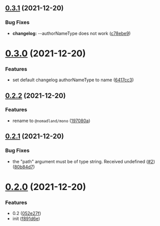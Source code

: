 ## [0.3.1](https://github.com/ulivz/mono/compare/v0.3.0...v0.3.1) (2021-12-20)


### Bug Fixes

* **changelog:** --authorNameType does not work ([c78ebe9](https://github.com/ulivz/mono/commit/c78ebe93614ae46de578bb0a0de155f5d97d19c9))



# [0.3.0](https://github.com/ulivz/mono/compare/v0.2.2...v0.3.0) (2021-12-20)


### Features

* set default changelog authorNameType to name ([6417cc3](https://github.com/ulivz/mono/commit/6417cc3a711962c154bbe70dfab1b76196807c6a))



## [0.2.2](https://github.com/ulivz/mono/compare/v0.2.1...v0.2.2) (2021-12-20)


### Features

* rename to `@nomadland/mono` ([197080a](https://github.com/ulivz/mono/commit/197080ace46bf48fc36e5253610a17a06d87eafe))



## [0.2.1](https://github.com/speedy-js/mono/compare/v0.2.0...v0.2.1) (2021-12-20)


### Bug Fixes

* the "path" argument must be of type string. Received undefined ([#2](https://github.com/speedy-js/mono/issues/2)) ([80b84d7](https://github.com/speedy-js/mono/commit/80b84d722b53ea8f182814ba871c94d89c8e251e))



# [0.2.0](https://github.com/speedy-js/mono/compare/f891d6e12265eb12454fedc0d6b43a5b1846744c...v0.2.0) (2021-12-20)


### Features

* 0.2 ([052e27f](https://github.com/speedy-js/mono/commit/052e27f6480b91ef539fb73d61bb05c8ffab1045))
* init ([f891d6e](https://github.com/speedy-js/mono/commit/f891d6e12265eb12454fedc0d6b43a5b1846744c))


